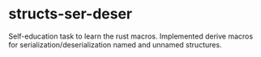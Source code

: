 # structs-ser-deser
Self-education task to learn the rust macros.
Implemented derive macros for serialization/deserialization named and unnamed structures.
